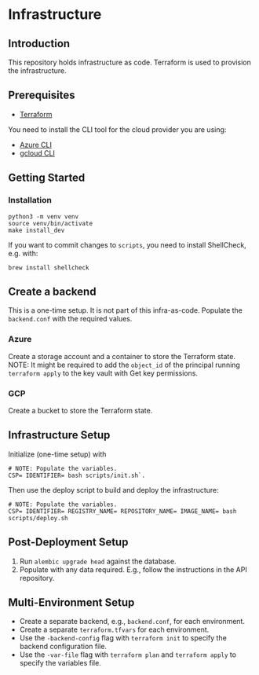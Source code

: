 # Infrastructure

## Introduction

This repository holds infrastructure as code.
Terraform is used to provision the infrastructure.

## Prerequisites

- [Terraform](https://learn.hashicorp.com/tutorials/terraform/install-cli)

You need to install the CLI tool for the cloud provider you are using:

- [Azure CLI](https://docs.microsoft.com/en-us/cli/azure/install-azure-cli)
- [gcloud CLI](https://cloud.google.com/sdk/docs/install)

## Getting Started

### Installation

```shell
python3 -m venv venv
source venv/bin/activate
make install_dev
```

If you want to commit changes to `scripts`,
you need to install ShellCheck, e.g. with:

```shell
brew install shellcheck
```

## Create a backend

This is a one-time setup. It is not part of this infra-as-code.
Populate the `backend.conf` with the required values.

### Azure

Create a storage account and a container to store the Terraform state.
NOTE: It might be required to add the `object_id` of the principal running `terraform apply` to the key vault with Get key permissions.

### GCP

Create a bucket to store the Terraform state.

## Infrastructure Setup

Initialize (one-time setup) with

```shell
# NOTE: Populate the variables.
CSP= IDENTIFIER= bash scripts/init.sh`.
```

Then use the deploy script to build and deploy the infrastructure:

```shell
# NOTE: Populate the variables.
CSP= IDENTIFIER= REGISTRY_NAME= REPOSITORY_NAME= IMAGE_NAME= bash scripts/deploy.sh
```

## Post-Deployment Setup

1. Run `alembic upgrade head` against the database.
1. Populate with any data required. E.g., follow the instructions in the API repository.

## Multi-Environment Setup

- Create a separate backend, e.g., `backend.conf`, for each environment.
- Create a separate `terraform.tfvars` for each environment.
- Use the `-backend-config` flag with `terraform init` to specify the backend configuration file.
- Use the `-var-file` flag with `terraform plan` and `terraform apply` to specify the variables file.
